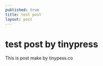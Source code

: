 ```yaml
---
published: true
title: test post
layout: post
---
```

# test post by tinypress

This is post make by tinypess.co
